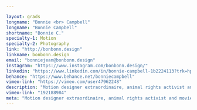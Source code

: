 ```yaml
---

layout: grads
longname: "Bonnie <br> Campbell"
longname: "Bonnie Campbell"
shortname: "Bonnie C."
specialty-1: Motion
specialty-2: Photography
link: "http://bonbonn.design"
linkname: bonbonn.design
email: "bonniejean@bonbonn.design"
instagram: "https://www.instagram.com/bonbonn.design/"
linkedin: "https://www.linkedin.com/in/bonnie-campbell-1b2224113?trk=hp-identity-photo"
behance: "https://www.behance.net/bonniecampbell"
vimeo-link: "https://vimeo.com/user47962248"
description: "Motion designer extraordinaire, animal rights activist and movie buff! I love making people smile with my creations, and pride myself on my resourcefulness to learn and explore new techniques."
vimeo-link: "192188984"
meta: "Motion designer extraordinaire, animal rights activist and movie buff! I love making people smile with my creations, and pride myself on my resourcefulness to learn and explore new techniques."
---
```

